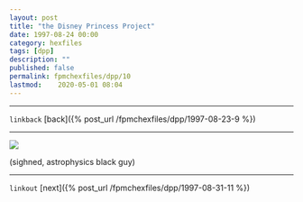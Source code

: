 ```yaml
---
layout: post
title: "the Disney Princess Project"
date: 1997-08-24 00:00
category: hexfiles
tags: [dpp]
description: ""
published: false
permalink: fpmchexfiles/dpp/10
lastmod:	2020-05-01 08:04
---
```


*****
`linkback`
[back]({% post_url /fpmchexfiles/dpp/1997-08-23-9 %})

*****

<img src="{{ site.url }}/assets/img/dpp-10.jpg" maxwidth="1000" />

(sighned, astrophysics black guy)

*****

`linkout`
[next]({% post_url /fpmchexfiles/dpp/1997-08-31-11 %})


